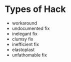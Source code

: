 # Types of Hack

- workaround
- undocumented fix
- inelegant fix
- clumsy fix
- inefficient fix
- elastoplast
- unfathomable fix